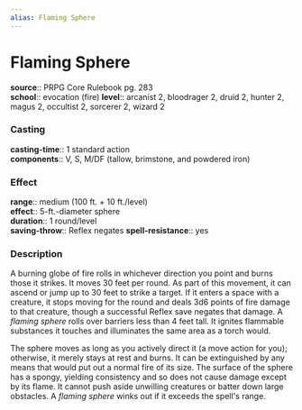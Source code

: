```yaml
---
alias: Flaming Sphere
---
```


# Flaming Sphere 

**source**:: PRPG Core Rulebook pg. 283  
**school**:: evocation (fire)
**level**:: arcanist 2, bloodrager 2, druid 2, hunter 2, magus 2, occultist 2, sorcerer 2, wizard 2

### Casting 

**casting-time**:: 1 standard action  
**components**:: V, S, M/DF (tallow, brimstone, and powdered iron)

### Effect 

**range**:: medium (100 ft. + 10 ft./level)  
**effect**:: 5-ft.-diameter sphere  
**duration**:: 1 round/level  
**saving-throw**:: Reflex negates
**spell-resistance**:: yes

### Description 

A burning globe of fire rolls in whichever direction you point and burns those it strikes. It moves 30 feet per round. As part of this movement, it can ascend or jump up to 30 feet to strike a target. If it enters a space with a creature, it stops moving for the round and deals 3d6 points of fire damage to that creature, though a successful Reflex save negates that damage. A *flaming sphere* rolls over barriers less than 4 feet tall. It ignites flammable substances it touches and illuminates the same area as a torch would.  
  
The sphere moves as long as you actively direct it (a move action for you); otherwise, it merely stays at rest and burns. It can be extinguished by any means that would put out a normal fire of its size. The surface of the sphere has a spongy, yielding consistency and so does not cause damage except by its flame. It cannot push aside unwilling creatures or batter down large obstacles. A *flaming sphere* winks out if it exceeds the spell's range.

